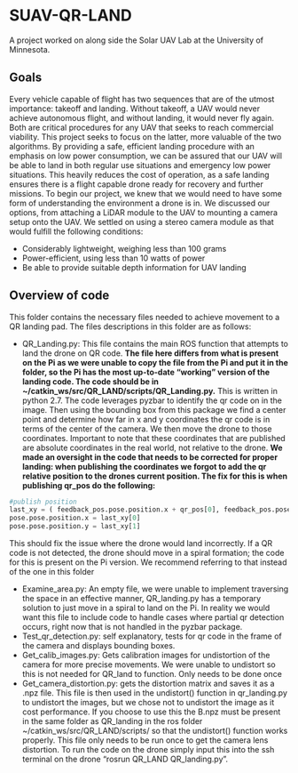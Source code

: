 # SUAV-QR-LAND

A project worked on along side the Solar UAV Lab at the University of Minnesota.

## Goals

Every vehicle capable of flight has two sequences that are of the utmost importance: takeoff and landing. Without takeoff, a UAV would never achieve autonomous flight, and without landing, it would never fly again. Both are critical procedures for any UAV that seeks to reach commercial viability. This project seeks to focus on the latter, more valuable of the two algorithms. 
By providing a safe, efficient landing procedure with an emphasis on low power consumption, we can be assured that our UAV will be able to land in both regular use situations and emergency low power situations. This heavily reduces the cost of operation, as a safe landing ensures there is a flight capable drone ready for recovery and further missions.
To begin our project, we knew that we would need to have some form of understanding the environment a drone is in. We discussed our options, from attaching a LiDAR module to the UAV to mounting a camera setup onto the UAV. We settled on using a stereo camera module as that would fulfill the following conditions:
- Considerably lightweight, weighing less than 100 grams
- Power-efficient, using less than 10 watts of power
- Be able to provide suitable depth information for UAV landing 

## Overview of code

This folder contains the necessary files needed to achieve movement to a QR landing pad. The files descriptions in this folder are as follows:
 - QR_Landing.py: This file contains the main ROS function that attempts to land the drone on QR code. **The file here differs from what is present on the Pi as we were unable to copy the file from the Pi and put it in the folder, so the Pi has the most up-to-date “working” version of the landing code. The code should be in ~/catkin_ws/src/QR_LAND/scripts/QR_Landing.py.** This is written in python 2.7. The code leverages pyzbar to identify the qr code on in the image. Then using the bounding box from this package we find a center point and determine how far in x and y coordinates the qr code is in terms of the center of the camera. We then move the drone to those coordinates. Important to note that these coordinates that are published are absolute coordinates in the real world, not relative to the drone. **We made an oversight in the code that needs to be corrected for proper landing: when publishing the coordinates we forgot to add the qr relative position to the drones current position. The fix for this is when publishing qr_pos do the following:**
```python
#publish position
last_xy = ( feedback_pos.pose.position.x + qr_pos[0], feedback_pos.pose.position.y + qr_pos[1])
pose.pose.position.x = last_xy[0]
pose.pose.position.y = last_xy[1]
```
This should fix the issue where the drone would land incorrectly. 
If a QR code is not detected, the drone should move in a spiral formation; the code for this is present on the Pi version. We recommend referring to that instead of the one in this folder
 - Examine_area.py: An empty file, we were unable to implement traversing the space in an effective manner, QR_landing.py has a temporary solution to just move in a spiral to land on the Pi. In reality we would want this file to include code to handle cases where partial qr detection occurs, right now that is not handled in the pyzbar package.
 - Test_qr_detection.py: self explanatory, tests for qr code in the frame of the camera and displays bounding boxes.
 - Get_calib_images.py:  Gets calibration images for undistortion of the camera for more precise movements. We were unable to undistort so this is not needed for QR_land to function. Only needs to be done once
 - Get_camera_distortion.py:  gets the distortion matrix and saves it as a .npz file. This file is then used in the undistort() function in qr_landing.py to undistort the images, but we chose not to undistort the image as it cost performance. If you choose to use this the B.npz must be present in the same folder as QR_landing in the ros folder ~/catkin_ws/src/QR_LAND/scripts/ so that the undistort() function works properly. This file only needs to be run once to get the camera lens distortion.
To run the code on the drone simply input this into the ssh terminal on the drone “rosrun QR_LAND QR_landing.py”.
